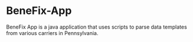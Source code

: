# BeneFix-App
BeneFix App is a java application that uses scripts to parse data templates from various carriers in Pennsylvania.  
